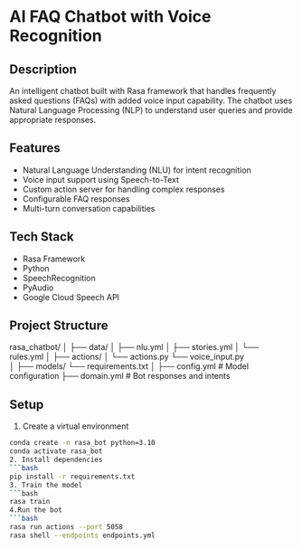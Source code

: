 # AI FAQ Chatbot with Voice Recognition

## Description
An intelligent chatbot built with Rasa framework that handles frequently asked questions (FAQs) with added voice input capability. The chatbot uses Natural Language Processing (NLP) to understand user queries and provide appropriate responses.

## Features
- Natural Language Understanding (NLU) for intent recognition
- Voice input support using Speech-to-Text
- Custom action server for handling complex responses
- Configurable FAQ responses
- Multi-turn conversation capabilities

## Tech Stack
- Rasa Framework
- Python
- SpeechRecognition
- PyAudio
- Google Cloud Speech API

## Project Structure
rasa_chatbot/
│
├── data/
│   ├── nlu.yml
│   ├── stories.yml
│   └── rules.yml
│
├── actions/
│   └── actions.py
    └── voice_input.py    
│
├── models/
      └── requirements.txt
│
├── config.yml           # Model configuration
├── domain.yml          # Bot responses and intents

## Setup
1. Create a virtual environment
```bash
conda create -n rasa_bot python=3.10
conda activate rasa_bot
2. Install dependencies
```bash
pip install -r requirements.txt
3. Train the model
```bash
rasa train
4.Run the bot
```bash
rasa run actions --port 5058   
rasa shell --endpoints endpoints.yml     
